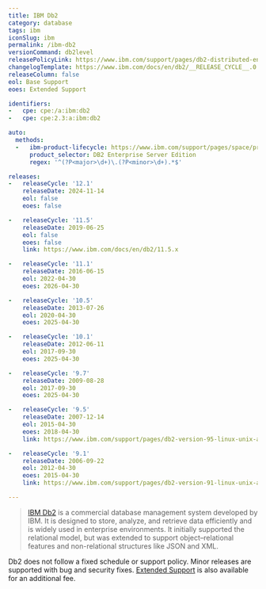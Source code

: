 ```yaml
---
title: IBM Db2
category: database
tags: ibm
iconSlug: ibm
permalink: /ibm-db2
versionCommand: db2level
releasePolicyLink: https://www.ibm.com/support/pages/db2-distributed-end-support-eos-dates
changelogTemplate: https://www.ibm.com/docs/en/db2/__RELEASE_CYCLE__.0
releaseColumn: false
eol: Base Support
eoes: Extended Support

identifiers:
-   cpe: cpe:/a:ibm:db2
-   cpe: cpe:2.3:a:ibm:db2

auto:
  methods:
  -   ibm-product-lifecycle: https://www.ibm.com/support/pages/space/product-lifecycle/ibm_product_lifecycle_list.csv
      product_selector: DB2 Enterprise Server Edition
      regex: '^(?P<major>\d+)\.(?P<minor>\d+).*$'

releases:
-   releaseCycle: '12.1'
    releaseDate: 2024-11-14
    eol: false
    eoes: false

-   releaseCycle: '11.5'
    releaseDate: 2019-06-25
    eol: false
    eoes: false
    link: https://www.ibm.com/docs/en/db2/11.5.x

-   releaseCycle: '11.1'
    releaseDate: 2016-06-15
    eol: 2022-04-30
    eoes: 2026-04-30

-   releaseCycle: '10.5'
    releaseDate: 2013-07-26
    eol: 2020-04-30
    eoes: 2025-04-30

-   releaseCycle: '10.1'
    releaseDate: 2012-06-11
    eol: 2017-09-30
    eoes: 2025-04-30

-   releaseCycle: '9.7'
    releaseDate: 2009-08-28
    eol: 2017-09-30
    eoes: 2025-04-30

-   releaseCycle: '9.5'
    releaseDate: 2007-12-14
    eol: 2015-04-30
    eoes: 2018-04-30
    link: https://www.ibm.com/support/pages/db2-version-95-linux-unix-and-windows-english-manuals

-   releaseCycle: '9.1'
    releaseDate: 2006-09-22
    eol: 2012-04-30
    eoes: 2015-04-30
    link: https://www.ibm.com/support/pages/db2-version-91-linux-unix-and-windows-manuals

---
```


> [IBM Db2](https://www.ibm.com/products/db2) is a commercial database management system developed by IBM.
> It is designed to store, analyze, and retrieve data efficiently and is widely used in enterprise environments.
> It initially supported the relational model, but was extended to support object–relational features and non-relational structures like JSON and XML.

Db2 does not follow a fixed schedule or support policy.
Minor releases are supported with bug and security fixes.
[Extended Support](https://www.ibm.com/support/pages/node/7008589) is also available for an additional fee.
